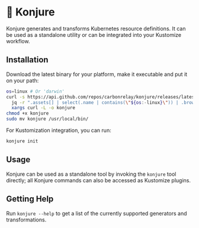 # 🧙‍ Konjure

Konjure generates and transforms Kubernetes resource definitions. It can be used as a standalone utility or can be integrated into your Kustomize workflow.

## Installation

Download the latest binary for your platform, make it executable and put it on your path:

```sh
os=linux # Or 'darwin'
curl -s https://api.github.com/repos/carbonrelay/konjure/releases/latest |\
  jq -r ".assets[] | select(.name | contains(\"${os:-linux}\")) | .browser_download_url" |\
  xargs curl -L -o konjure
chmod +x konjure
sudo mv konjure /usr/local/bin/
```

For Kustomization integration, you can run:

```sh
konjure init
```

## Usage

Konjure can be used as a standalone tool by invoking the `konjure` tool directly; all Konjure commands can also be accessed as Kustomize plugins.

## Getting Help

Run `konjure --help` to get a list of the currently supported generators and transformations.